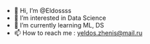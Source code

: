 - 👋 Hi, I’m @Eldossss
- 👀 I’m interested in Data Science 
- 🌱 I’m currently learning ML, DS
- 📫 How to reach me : yeldos.zhenis@mail.ru

<!---
Eldossss/Eldossss is a ✨ special ✨ repository because its `README.md` (this file) appears on your GitHub profile.
You can click the Preview link to take a look at your changes.
--->

